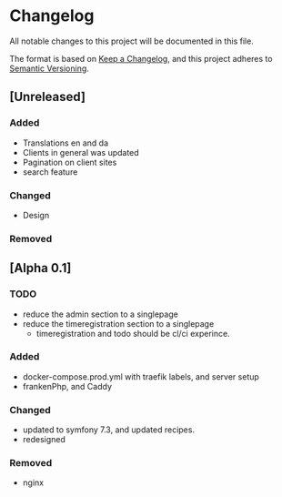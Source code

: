 # Changelog

All notable changes to this project will be documented in this file.

The format is based on [Keep a Changelog](https://keepachangelog.com/en/1.1.0/),
and this project adheres to [Semantic Versioning](https://semver.org/spec/v2.0.0.html).

## [Unreleased]

### Added
- Translations en and da
- Clients in general was updated
- Pagination on client sites
- search feature

### Changed

- Design


### Removed

## [Alpha 0.1]

### TODO
- reduce the admin section to a singlepage
- reduce the timeregistration section to a singlepage
  - timeregistration and todo should be cl/ci experince.

### Added
- docker-compose.prod.yml with traefik labels, and server setup
- frankenPhp, and Caddy

### Changed
- updated to symfony 7.3, and updated recipes.
- redesigned 


### Removed
- nginx